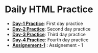 # Daily HTML Practice 

- **[Day-1 Practice](../../tree/Day-1)**: First day practice
- **[Day-2 Practice](../../tree/Day-2)**: Second day practice 
- **[Day-3 Practice](../../tree/Day-3)**: Third day practice
- **[Day-4 Practice](../../tree/Day-4)**: Fourth day practice
- **[Assignement-1](../../tree/Assignement-1)** : Assignement - 1
